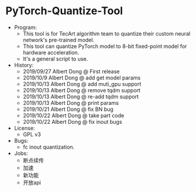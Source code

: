 # PyTorch-Quantize-Tool

- Program:
  - This tool is for TecArt algorithm team to quantize their custom neural network's pre-trained model.
  - This tool can quantize PyTorch model to 8-bit fixed-point model for hardware acceleration.
  - It's a general script to use.
- History:
  - 2019/09/27    Albert Dong	@ First release
  - 2019/10/9     Albert Dong	@ add get model params
  - 2019/10/13    Albert Dong    @ add muti_gpu support
  - 2019/10/13    Albert Dong    @ remove tqdm support
  - 2019/10/13    Albert Dong    @ re-add tqdm support
  - 2019/10/13    Albert Dong    @ print params
  - 2019/10/21    Albert Dong    @ fix BN bug
  - 2019/10/22    Albert Dong    @ take part code
  - 2019/10/22    Albert Dong    @ fix inout bugs
- License:
  - GPL v3 
- Bugs:
  - fc inout quantization.
- Jobs:
  - 断点续传
  - 加速
  - 新功能
  - 开放api

